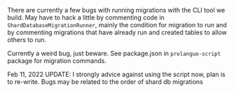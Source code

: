 There are currently a few bugs with running migrations with the CLI tool we build.
May have to hack a little by commenting code in `ShardDatabaseMigrationRunner`, mainly the condition for migration to run and 
by commenting migrations that have already run and created tables to allow others to run.

Currently a weird bug, just beware.
See package.json in `prolanguo-script` package for migration commands.

Feb 11, 2022
UPDATE: I strongly advice against using the script now, plan is to re-write. Bugs may be related to the order of shard db migrations
